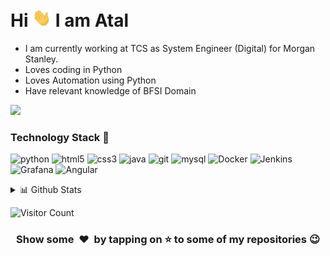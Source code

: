 # Hi <img src="https://raw.githubusercontent.com/ABSphreak/ABSphreak/master/gifs/Hi.gif" width="30px"> I am Atal

<!--
**ataltiwari96/ataltiwari96** is a ✨ _special_ ✨ repository because its `README.md` (this file) appears on your GitHub profile.

Here are some ideas to get you started:
- 🔭 I’m currently working on ...
- 🌱 I’m currently learning ...
- 👯 I’m looking to collaborate on ...
- 🤔 I’m looking for help with ...
- 💬 Ask me about ...
- 📫 How to reach me: ...
- 😄 Pronouns: ...
- ⚡ Fun fact: ...
-->
* I am currently working at TCS as System Engineer (Digital) for Morgan Stanley.
* Loves coding in Python
* Loves Automation using Python
* Have relevant knowledge of BFSI Domain

[<img height="30" src="https://img.shields.io/badge/linkedin-blue.svg?&style=for-the-badge&logo=linkedin&logoColor=white"/>][linkedin]

### Technology Stack 🧰 

<p align="left">
<img src="https://cdn3.iconfinder.com/data/icons/logos-and-brands-adobe/512/267_Python-512.png" alt="python" width="40" height="40"/> 
<img src="https://upload.wikimedia.org/wikipedia/commons/thumb/6/61/HTML5_logo_and_wordmark.svg/512px-HTML5_logo_and_wordmark.svg.png" alt="html5" height="40"/> 
<img src="https://upload.wikimedia.org/wikipedia/commons/thumb/d/d5/CSS3_logo_and_wordmark.svg/1200px-CSS3_logo_and_wordmark.svg.png" alt="css3" height="40"/> 
<img src="https://cdn.vox-cdn.com/thumbor/_AobZZDt_RVStktVR7mUZpBkovc=/0x0:640x427/1200x800/filters:focal(0x0:640x427)/cdn.vox-cdn.com/assets/1087137/java_logo_640.jpg" alt="java" width="40" height="40"/> 
<img src="https://www.vectorlogo.zone/logos/git-scm/git-scm-icon.svg" alt="git" width="40" height="40"/> 
<img src="https://i.pinimg.com/originals/50/f1/58/50f1582a95bdac10f1c3fa295c8b947b.png" alt="mysql" width="40" height="40"/>
<img src="https://cdn3.iconfinder.com/data/icons/logos-and-brands-adobe/512/97_Docker-512.png" alt="Docker" width="40" height="40"/>
<img src="https://a.slack-edge.com/80588/img/services/jenkins-ci_512.png" alt="Jenkins" width="40" height="40"/>
<img src="https://upload.wikimedia.org/wikipedia/en/thumb/a/a1/Grafana_logo.svg/1200px-Grafana_logo.svg.png" alt="Grafana" width="40" height="40"/>
<img src="https://angular.io/assets/images/logos/angularjs/AngularJS-Shield.svg" alt="Angular" width="40" height="40"/>
</p>


 <details>
<summary>📊 Github Stats</summary>

<p align="center"> <img src="https://github-readme-stats.vercel.app/api?username=ataltiwari96&show_icons=true&theme=gotham" alt="Atal Tiwari | Stats" />

</details>


 ![Visitor Count](https://profile-counter.glitch.me/{ataltiwari96}/count.svg)
 
[twitter]: https://twitter.com/Atal_Tiwari
[Hashnode]: https://hashnode.com/@ataltiwari
[linkedin]: https://www.linkedin.com/in/ataltiwari/
[Medium]: https://medium.com/@ataltiwari
[Facebook]: https://www.facebook.com/AtalTiwarFC

<h3 align="center">Show some &nbsp;❤️&nbsp; by tapping on ⭐ to some of my repositories 😉</h3>

